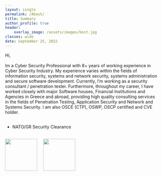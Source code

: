 ```yaml
---
layout: single
permalink: /About/
title: Summary
author_profile: true
header:
    overlay_image: /assets/images/best.jpg
classes: wide
date: September 25, 2022
---
```



<p align="justify">

Hi,
<br><br>
Im a Cyber Security Professional with 8+ years of working experience in Cyber Security Industry. My experience varies within the fields of information security, systems and network security, systems administration and secure software development. Currently, I’m working as a security consultant / penetration tester. Furthermore, throughout my career, I have worked closely with major Software houses, Financial Institutions and Agencies in Greece and abroad, providing high quality consulting services in the fields of Penetration Testing, Application Security and Network and Systems Security. I am also OSCE (CTP), OSWP, OSCP certified and CVE holder.
<br><br>
- NATO/GR Security Clearance
</p>

<br>
<div style="max-width:100%;max-height:100%;display:inline-block;" id="badge2">
<a target="_blank" href="https://www.youracclaim.com/badges/0da1065a-11e7-4a42-9e48-62e69a9e3bcf/public_url"><img width="105" height="105" alt="" src="https://images.youracclaim.com/size/220x220/images/b854a6ac-1d40-47a8-a9c5-a2bd9197ceb9/oswp-acclaim.png">
</a>
</div>
&nbsp;&nbsp;&nbsp;
<div style="display:inline-block;margin:0 auto;">
<div style="max-width:100%;max-height:100%;display:inline-block;" id="badge1">
<a target="_blank" href="https://www.credly.com/badges/c7b90f17-43c4-4edd-a17d-fc91b7ff9619/public_url"><img width="105" height="105" alt="" src="https://images.youracclaim.com/images/204242fb-0296-4a09-b0fc-ce1cde0e3f52/oscp-acclaim.png">
</a>
</div>
